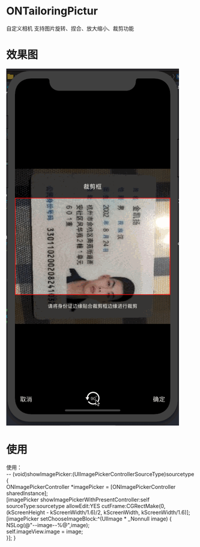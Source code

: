 # ONTailoringPictur

自定义相机
支持图片旋转、捏合、放大缩小、裁剪功能

# 效果图
![image](https://github.com/MrJalen/ONTailoringPicture/raw/master/ONTailoringPicture/ONTailoringPicture/123.gif)

# 使用
使用：</br>
-- (void)showImagePicker:(UIImagePickerControllerSourceType)sourcetype {</br>
	ONImagePickerController *imagePicker = [ONImagePickerController sharedInstance];</br>
	[imagePicker showImagePickerWithPresentController:self sourceType:sourcetype allowEdit:YES cutFrame:CGRectMake(0, (kScreenHeight - kScreenWidth/1.6)/2, kScreenWidth, kScreenWidth/1.6)];</br>
	[imagePicker setChooseImageBlock:^(UIImage * _Nonnull image) {</br>
		NSLog(@"--image--%@",image);</br>
		self.imageView.image = image;</br>
	}];
}
